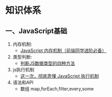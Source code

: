 # 知识体系
## 一、JavaScript基础

1. 内存机制:
    - [JavaScript 内存机制（前端同学进阶必备）](https://juejin.im/post/5b10ba336fb9a01e66164346)
2. 类型判断:
    - [判断JS数据类型的四种方法](https://www.cnblogs.com/onepixel/p/5126046.html)
3. js执行机制
    - [这一次，彻底弄懂 JavaScript 执行机制](https://juejin.im/post/59e85eebf265da430d571f89)
4. 语法和API
    - 数组 map,forEach,filter,every,some
